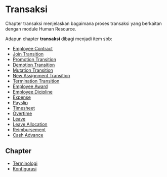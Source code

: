 # Transaksi

Chapter transaksi menjelaskan bagaimana proses transaksi yang berkaitan dengan module Human Resource.

Adapun chapter **transaksi** dibagi menjadi item sbb:

- [Employee Contract](./transaksi/employee-contract.md)
- [Join Transition](./transaksi/join-transition.md)
- [Promotion Transition](./transaksi/promotion-transition.md)
- [Demotion Transition](./transaksi/demotion-transition.md)
- [Mutation Transition](./transaksi/mutation-transition.md)
- [New Assignment Transition](./transaksi/new-assignment-transition.md)
- [Termination Transition](./transaksi/termination-transition.md)
- [Employee Award](./transaksi/employee-award.md)
- [Employee Dicipline](./transaksi/employee-dicipline.md)
- [Expense](./transaksi/expense.md)
- [Payslip](./transaksi/payslip.md)
- [Timesheet](./transaksi/timesheet.md)
- [Overtime](./transaksi/overtime.md)
- [Leave](./transaksi/leave.md)
- [Leave Allocation](./transaksi/leave-allocation.md)
- [Reimbursement](./transaksi/reimbursement.md)
- [Cash Advance](./transaksi/cash-advance.md)

## Chapter
- [Terminologi](terminologi.md)
- [Konfigurasi](konfigurasi.md)
